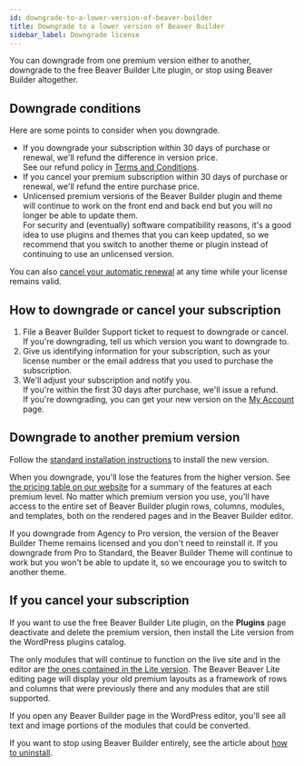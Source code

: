```yaml
---
id: downgrade-to-a-lower-version-of-beaver-builder
title: Downgrade to a lower version of Beaver Builder
sidebar_label: Downgrade license
---
```


You can downgrade from one premium version either to another, downgrade to the free Beaver Builder Lite plugin, or stop using Beaver Builder altogether.

## Downgrade conditions

Here are some points to consider when you downgrade.

* If you downgrade your subscription within 30 days of purchase or renewal, we'll refund the difference in version price.  
See our refund policy in [Terms and Conditions](https://www.wpbeaverbuilder.com/terms-and-conditions/).
* If you cancel your premium subscription within 30 days of purchase or renewal, we'll refund the entire purchase price.
* Unlicensed premium versions of the Beaver Builder plugin and theme will continue to work on the front end and back end but you will no longer be able to update them.  
For security and (eventually) software compatibility reasons, it's a good idea to use plugins and themes that you can keep updated, so we recommend that you switch to another theme or plugin instead of continuing to use an unlicensed version.

You can also [cancel your automatic renewal](/general/account-billing/cancel-your-automatic-renewal.md) at any time while your license remains valid.

## How to downgrade or cancel your subscription

1. File a Beaver Builder Support ticket to request to downgrade or cancel.  
If you're downgrading, tell us which version you want to downgrade to.
2. Give us identifying information for your subscription, such as your license number or the email address that you used to purchase the subscription.  
2. We'll adjust your subscription and notify you.  
If you're within the first 30 days after purchase, we'll issue a refund.  
If you're downgrading, you can get your new version on the [My Account](https://www.wpbeaverbuilder.com/my-account/) page.

## Downgrade to another premium version

Follow the [standard installation instructions](/beaver-builder/getting-started/install-beaver-builder.md) to install the new version.

When you downgrade, you'll lose the features from the higher version. See
[the pricing table on our website](https://www.wpbeaverbuilder.com/pricing/) for a summary of the features at each premium level. No matter which premium version you use, you'll have access to the entire set of Beaver Builder plugin rows, columns, modules, and templates, both on the rendered pages and in the Beaver Builder editor.

If you downgrade from Agency to Pro version, the version of the Beaver Builder
Theme remains licensed and you don't need to reinstall it. If you downgrade
from Pro to Standard, the Beaver Builder Theme will continue to work but you
won't be able to update it, so we encourage you to switch to another theme.

## If you cancel your subscription

If you want to use the free Beaver Builder Lite
plugin, on the **Plugins** page deactivate and delete the premium version, then install the Lite version from the WordPress plugins catalog.

The only modules that will continue to function on the live site and
in the editor are [the ones contained in the Lite version](/general/pre-sales/difference-between-free-and-premium-versions.mdx). The Beaver Beaver Lite editing page will display your old premium layouts as a framework of rows and columns that were previously there and any modules that are still supported.

If you open any Beaver Builder page in the WordPress editor, you'll see all text and image portions of the modules that could be converted.

If you want to stop using Beaver Builder entirely, see the article about [how to uninstall](/beaver-builder/troubleshooting/updates-license/uninstall-or-deactivate-the-beaver-builder-plugin.md#uninstall-beaver-builder-plugin-and-settings).
